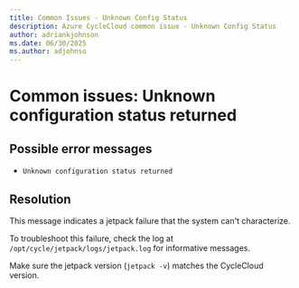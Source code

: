 ```yaml
---
title: Common Issues - Unknown Config Status
description: Azure CycleCloud common issue - Unknown Config Status
author: adriankjohnson
ms.date: 06/30/2025
ms.author: adjohnso
---
```

# Common issues: Unknown configuration status returned

## Possible error messages

- `Unknown configuration status returned`

## Resolution

This message indicates a jetpack failure that the system can't characterize.

To troubleshoot this failure, check the log at `/opt/cycle/jetpack/logs/jetpack.log` for informative messages.

Make sure the jetpack version (`jetpack -v`) matches the CycleCloud version.